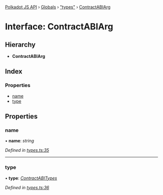 [Polkadot JS API](../README.md) › [Globals](../globals.md) › ["types"](../modules/_types_.md) › [ContractABIArg](_types_.contractabiarg.md)

# Interface: ContractABIArg

## Hierarchy

* **ContractABIArg**

## Index

### Properties

* [name](_types_.contractabiarg.md#name)
* [type](_types_.contractabiarg.md#type)

## Properties

###  name

• **name**: *string*

*Defined in [types.ts:35](https://github.com/polkadot-js/api/blob/fadb1ff/packages/api-contract/src/types.ts#L35)*

___

###  type

• **type**: *[ContractABITypes](../modules/_types_.md#contractabitypes)*

*Defined in [types.ts:36](https://github.com/polkadot-js/api/blob/fadb1ff/packages/api-contract/src/types.ts#L36)*
